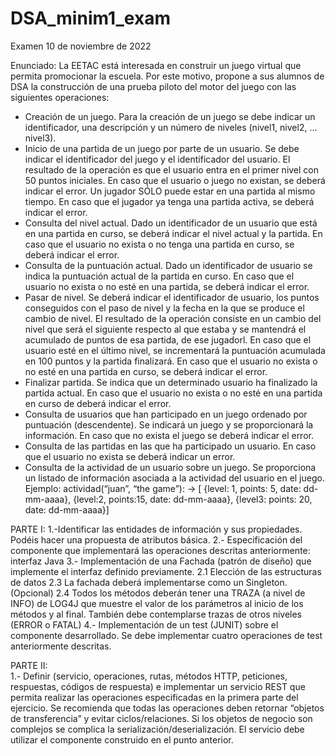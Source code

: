 # DSA_minim1_exam
Examen 10 de noviembre de 2022

Enunciado:
La EETAC está interesada en construir un juego virtual que permita promocionar la escuela. Por este motivo, propone a sus alumnos de DSA la construcción de una prueba piloto del motor del juego con las siguientes
operaciones:
- Creación de un juego. Para la creación de un juego se debe indicar un identificador, una descripción y un número de niveles (nivel1, nivel2, …nivel3).
- Inicio de una partida de un juego por parte de un usuario. Se debe indicar el identificador del juego y el identificador del usuario. El resultado de la operación es que el usuario entra en el primer nivel con 50 puntos iniciales. En caso que el usuario o juego no existan, se deberá indicar el error. Un jugador SÓLO puede estar en una partida al mismo tiempo. En caso que el jugador ya tenga una partida activa, se deberá indicar el error.
- Consulta del nivel actual. Dado un identificador de un usuario que está en una partida en curso, se deberá indicar el nivel actual y la partida. En caso que el usuario no exista o no tenga una partida en curso, se deberá indicar el error.
- Consulta de la puntuación actual. Dado un identificador de usuario se indica la puntuación actual de la partida en curso. En caso que el usuario no exista o no esté en una partida, se deberá indicar el error.
- Pasar de nivel. Se deberá indicar el identificador de usuario, los puntos conseguidos con el paso de nivel y la fecha en la que se produce el cambio de nivel. El resultado de la operación consiste en un cambio del nivel que será el siguiente respecto al que estaba y se mantendrá el acumulado de puntos de esa partida, de ese jugadorl. En caso que el usuario esté en el último nivel, se incrementará la puntuación acumulada en 100 puntos y la partida finalizará. En caso que el usuario no exista o no esté en una partida en curso, se deberá indicar el error.
- Finalizar partida. Se indica que un determinado usuario ha finalizado la partida actual. En caso que el usuario no exista o no esté en una partida en curso de deberá indicar el error.
- Consulta de usuarios que han participado en un juego ordenado por puntuación (descendente). Se indicará un juego y se proporcionará la información. En caso que no exista el juego se deberá indicar el error.
- Consulta de las partidas en las que ha participado un usuario. En caso que el usuario no exista se deberá indicar un error.
- Consulta de la actividad de un usuario sobre un juego. Se proporciona un listado de información asociada a la actividad del usuario en el juego. Ejemplo: actividad(“juan”, “the game”): -> [ {level: 1, points: 5, date: dd-mm-aaaa}, {level:2, points:15, date: dd-mm-aaaa}, {level3: points: 20, date: dd-mm-aaaa}]
 
PARTE I: 
1.-Identificar las entidades de información y sus propiedades. Podéis hacer una propuesta de atributos básica.
2.- Especificación del componente que implementará las operaciones descritas anteriormente: interfaz Java
3.- Implementación de una Fachada (patrón de diseño) que implemente el interfaz definido previamente.
2.1 Elección de las estructuras de datos
2.3 La fachada deberá implementarse como un Singleton. (Opcional)
2.4 Todos los métodos deberán tener una TRAZA (a nivel de INFO) de LOG4J que muestre el valor de los parámetros al inicio de los métodos y al final. También debe contemplarse trazas de otros niveles (ERROR o FATAL)
4.- Implementación de un test (JUNIT) sobre el componente desarrollado. Se debe implementar cuatro operaciones de test anteriormente descritas.

PARTE II:  
1.- Definir (servicio, operaciones, rutas, métodos HTTP, peticiones, respuestas, códigos de respuesta) e implementar un servicio REST que permita realizar las operaciones especificadas en la primera parte del ejercicio. Se recomienda que todas las operaciones deben retornar “objetos de transferencia” y evitar ciclos/relaciones. Si los objetos de negocio son complejos se complica la serialización/deserialización. El servicio debe utilizar el componente construido en el punto anterior.